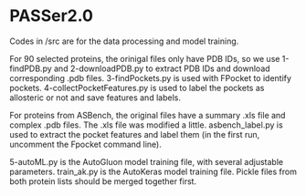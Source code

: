 # PASSer2.0

Codes in /src are for the data processing and model training.

For 90 selected proteins, the orinigal files only have PDB IDs, so we use 1-findPDB.py and 2-downloadPDB.py to extract PDB IDs and download corresponding .pdb files.
3-findPockets.py is used with FPocket to identify pockets. 4-collectPocketFeatures.py is used to label the pockets as allosteric or not and save features and labels.

For proteins from ASBench, the original files have a summary .xls file and complex .pdb files. The .xls file was modified a little. asbench_label.py is used to extract the pocket features and label them (in the first run, uncomment the Fpocket command line).

5-autoML.py is the AutoGluon model training file, with several adjustable parameters. train_ak.py is the AutoKeras model training file. Pickle files from both protein lists should be merged together first.
